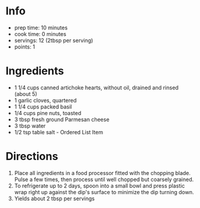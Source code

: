 # Info
* prep time: 10 minutes
* cook time:  0 minutes
* servings:  12 (2tbsp per serving)
* points:  1

# Ingredients
* 1 1/4 cups canned artichoke hearts, without oil, drained and rinsed (about 5)
* 1 garlic cloves, quartered
* 1 1/4 cups packed basil
* 1/4 cups pine nuts, toasted
* 3 tbsp fresh ground Parmesan cheese
* 3 tbsp water
* 1/2 tsp table salt  - Ordered List Item

# Directions
1. Place all ingredients in a food processor fitted with the chopping blade. Pulse a few times, then process until well chopped but coarsely grained.
2. To refrigerate up to 2 days, spoon into a small bowl and press plastic wrap right up against the dip's surface to minimize the dip turning down.
3. Yields about 2 tbsp per servings